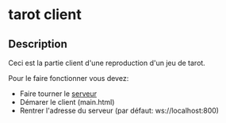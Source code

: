 # tarot client
## Description
Ceci est la partie client d'une reproduction d'un jeu de tarot.

Pour le faire fonctionner vous devez:

- Faire tourner le [serveur](https://github.com/Codeway-js/tarot_server)
- Démarer le client (main.html)
- Rentrer l'adresse du serveur (par défaut: ws://localhost:800)

